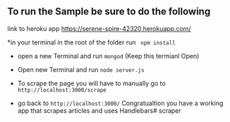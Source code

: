 ## To run the Sample be sure to do the following

link to heroku app https://serene-spire-42320.herokuapp.com/

*in your terminal in the root of the folder run ` npm install`

* open a new Terminal and run `mongod` (Keep this termianl Open)

* Open new Terminal and run  `node server.js`

* To scrape the page you will have to manually go to `http://localhost:3000/scrape` 

* go back to `http://localhost:3000/` Congratualtion you have a working app that scrapes articles and uses Handlebars# scraper
